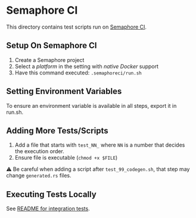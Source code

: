 # Semaphore CI

This directory contains test scripts run on [Semaphore CI](https://semaphoreci.com/matthewkmayer/rusoto).

## Setup On Semaphore CI

1. Create a Semaphore project
2. Select a *platform* in the setting with *native Docker* support
3. Have this command executed: `.semaphoreci/run.sh`

## Setting Environment Variables

To ensure an environment variable is available in all steps, export it in run.sh.

## Adding More Tests/Scripts

1. Add a file that starts with `test_NN_` where `NN` is a number that decides the execution order.
2. Ensure file is executable (`chmod +x $FILE`)

:warning: Be careful when adding a script after `test_99_codegen.sh`, that step may change
`generated.rs` files.

## Executing Tests Locally

See [README for integration tests](/integration_tests/README.md).
